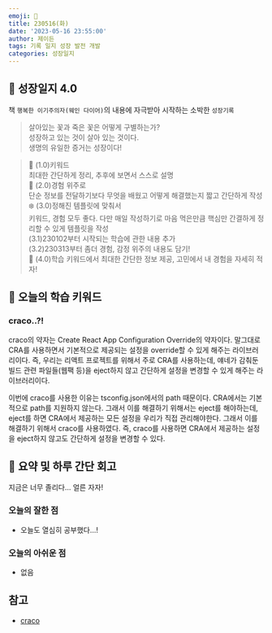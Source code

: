 ```yaml
---
emoji: 🌱
title: 230516(화)
date: '2023-05-16 23:55:00'
author: 제이든
tags: 기록 일지 성장 발전 개발
categories: 성장일지
---
```


## 🎄 성장일지 4.0

책 `행복한 이기주의자(웨인 다이어)`의 내용에 자극받아 시작하는 소박한 `성장기록`

> 살아있는 꽃과 죽은 꽃은 어떻게 구별하는가?<br/>
> 성장하고 있는 것이 살아 있는 것이다.<br/>
> 생명의 유일한 증거는 성장이다!

> 🌳 (1.0)키워드<br/>
> 최대한 간단하게 정리, 추후에 보면서 스스로 설명<br/>
> 🍉 (2.0)경험 위주로<br/>
> 단순 정보를 전달하기보다 무엇을 배웠고 어떻게 해결했는지 짧고 간단하게 작성<br/>
> ❄️ (3.0)정해진 템플릿에 맞춰서<br/>
> 키워드, 경험 모두 좋다. 다만 매일 작성하기로 마음 먹은만큼 핵심만 간결하게 정리할 수 있게 템플릿을 작성<br/>
> (3.1)230102부터 시작되는 학습에 관한 내용 추가<br/>
> (3.2)230313부터 좀더 경험, 감정 위주의 내용도 담기!<br/>
> 🌾 (4.0)학습 키워드에서 최대한 간단한 정보 제공, 고민에서 내 경험을 자세히 적자!<br/>

## 🔑 오늘의 학습 키워드

### craco..?!

craco의 약자는 Create React App Configuration Override의 약자이다. 말그대로 CRA를 사용하면서 기본적으로 제공되는 설정을 override할 수 있게 해주는 라이브러리이다.
즉, 우리는 리액트 프로젝트를 위해서 주로 CRA를 사용하는데, 얘네가 감춰둔 빌드 관련 파일들(웹팩 등)을 eject하지 않고 간단하게 설정을 변경할 수 있게 해주는 라이브러리이다.

이번에 craco를 사용한 이유는 tsconfig.json에서의 path 때문이다. CRA에서는 기본적으로 path를 지원하지 않는다. 그래서 이를 해결하기 위해서는 eject를 해야하는데, eject를 하면 CRA에서 제공하는 모든 설정을 우리가 직접 관리해야한다. 그래서 이를 해결하기 위해서 craco를 사용하였다.
즉, craco를 사용하면 CRA에서 제공하는 설정을 eject하지 않고도 간단하게 설정을 변경할 수 있다.

## 📝 요약 및 하루 간단 회고

지금은 너무 졸리다... 얼른 자자!

### 오늘의 잘한 점

- 오늘도 열심히 공부했다...!

### 오늘의 아쉬운 점

- 없음

## 참고

- [craco](https://www.npmjs.com/package/@craco/craco)

```toc

```
